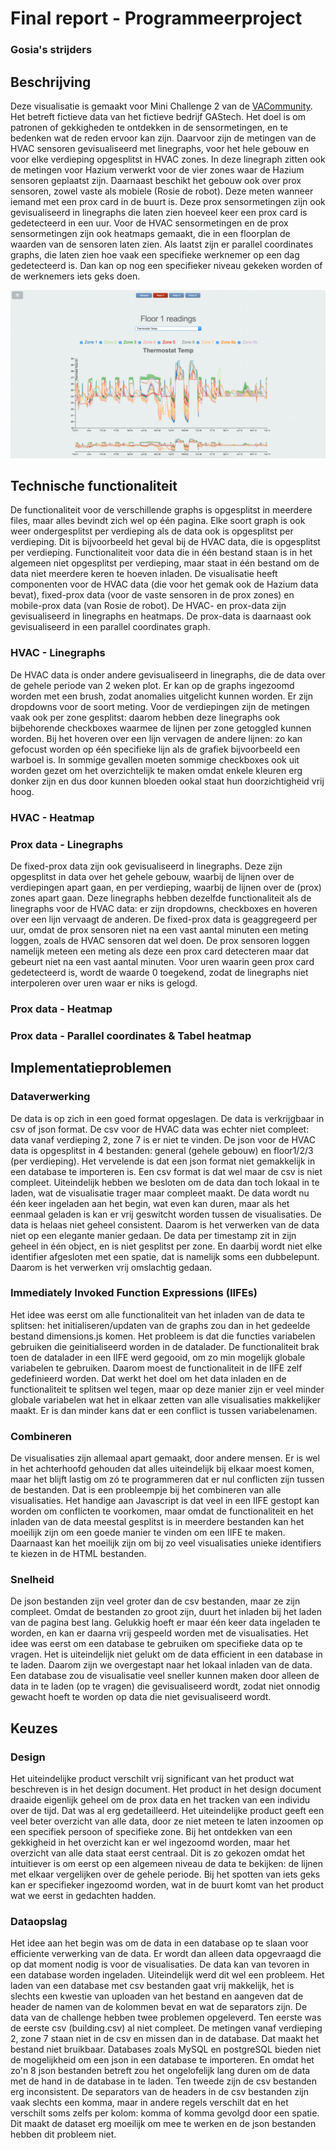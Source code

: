 # Final report - Programmeerproject
### Gosia's strijders

## Beschrijving
Deze visualisatie is gemaakt voor Mini Challenge 2 van de [VACommunity](http://vacommunity.org/2016+VAST+Challenge%3A+MC2). Het betreft fictieve data van het fictieve bedrijf GAStech. Het doel is om patronen of gekkigheden te ontdekken in de sensormetingen, en te bedenken wat de reden ervoor kan zijn. Daarvoor zijn de metingen van de HVAC sensoren gevisualiseerd met linegraphs, voor het hele gebouw en voor elke verdieping opgesplitst in HVAC zones. In deze linegraph zitten ook de metingen voor Hazium verwerkt voor de vier zones waar de Hazium sensoren geplaatst zijn. Daarnaast beschikt het gebouw ook over prox sensoren, zowel vaste als mobiele (Rosie de robot). Deze meten wanneer iemand met een prox card in de buurt is. Deze prox sensormetingen zijn ook gevisualiseerd in linegraphs die laten zien hoeveel keer een prox card is gedetecteerd in een uur. Voor de HVAC sensormetingen en de prox sensormetingen zijn ook heatmaps gemaakt, die in een floorplan de waarden van de sensoren laten zien. Als laatst zijn er parallel coordinates graphs, die laten zien hoe vaak een specifieke werknemer op een dag gedetecteerd is. Dan kan op nog een specifieker niveau gekeken worden of de werknemers iets geks doen.  

<img src="doc/report-ss.png"></img>

## Technische functionaliteit
De functionaliteit voor de verschillende graphs is opgesplitst in meerdere files, maar alles bevindt zich wel op één pagina. Elke soort graph is ook weer ondergesplitst per verdieping als de data ook is opgesplitst per verdieping. Dit is bijvoorbeeld het geval bij de HVAC data, die is opgesplitst per verdieping. Functionaliteit voor data die in één bestand staan is in het algemeen niet opgesplitst per verdieping, maar staat in één bestand om de data niet meerdere keren te hoeven inladen. De visualisatie heeft componenten voor de HVAC data (die voor het gemak ook de Hazium data bevat), fixed-prox data (voor de vaste sensoren in de prox zones) en mobile-prox data (van Rosie de robot). De HVAC- en prox-data zijn gevisualiseerd in linegraphs en heatmaps. De prox-data is daarnaast ook gevisualiseerd in een parallel coordinates graph.

### HVAC - Linegraphs
De HVAC data is onder andere gevisualiseerd in linegraphs, die de data over de gehele periode van 2 weken plot. Er kan op de graphs ingezoomd worden met een brush, zodat anomalies uitgelicht kunnen worden. Er zijn dropdowns voor de soort meting. Voor de verdiepingen zijn de metingen vaak ook per zone gesplitst: daarom hebben deze linegraphs ook bijbehorende checkboxes waarmee de lijnen per zone getoggled kunnen worden. Bij het hoveren over een lijn vervagen de andere lijnen: zo kan gefocust worden op één specifieke lijn als de grafiek bijvoorbeeld een warboel is. In sommige gevallen moeten sommige checkboxes ook uit worden gezet om het overzichtelijk te maken omdat enkele kleuren erg donker zijn en dus door kunnen bloeden ookal staat hun doorzichtigheid vrij hoog.

### HVAC - Heatmap

### Prox data - Linegraphs
De fixed-prox data zijn ook gevisualiseerd in linegraphs. Deze zijn opgesplitst in data over het gehele gebouw, waarbij de lijnen over de verdiepingen apart gaan, en per verdieping, waarbij de lijnen over de (prox) zones apart gaan. Deze linegraphs hebben dezelfde functionaliteit als de linegraphs voor de HVAC data: er zijn dropdowns, checkboxes en hoveren over een lijn vervaagt de anderen. De fixed-prox data is geaggregeerd per uur, omdat de prox sensoren niet na een vast aantal minuten een meting loggen, zoals de HVAC sensoren dat wel doen. De prox sensoren loggen namelijk meteen een meting als deze een prox card detecteren maar dat gebeurt niet na een vast aantal minuten. Voor uren waarin geen prox card gedetecteerd is, wordt de waarde 0 toegekend, zodat de linegraphs niet interpoleren over uren waar er niks is gelogd.

### Prox data - Heatmap

### Prox data - Parallel coordinates & Tabel heatmap


## Implementatieproblemen

### Dataverwerking
De data is op zich in een goed format opgeslagen. De data is verkrijgbaar in csv of json format. De csv voor de HVAC data was echter niet compleet: data vanaf verdieping 2, zone 7 is er niet te vinden. De json voor de HVAC data is opgesplitst in 4 bestanden: general (gehele gebouw) en floor1/2/3 (per verdieping). Het vervelende is dat een json format niet gemakkelijk in een database te importeren is. Een csv format is dat wel maar de csv is niet compleet. Uiteindelijk hebben we besloten om de data dan toch lokaal in te laden, wat de visualisatie trager maar compleet maakt. De data wordt nu één keer ingeladen aan het begin, wat even kan duren, maar als het eenmaal geladen is kan er vrij geswitcht worden tussen de visualisaties. De data is helaas niet geheel consistent. Daarom is het verwerken van de data niet op een elegante manier gedaan. De data per timestamp zit in zijn geheel in één object, en is niet gesplitst per zone. En daarbij wordt niet elke identifier afgesloten met een spatie, dat is namelijk soms een dubbelepunt. Daarom is het verwerken vrij omslachtig gedaan.

### Immediately Invoked Function Expressions (IIFEs)
Het idee was eerst om alle functionaliteit van het inladen van de data te splitsen: het initialiseren/updaten van de graphs zou dan in het gedeelde bestand dimensions.js komen. Het probleem is dat die functies variabelen gebruiken die geinitialiseerd worden in de datalader. De functionaliteit brak toen de datalader in een IIFE werd gegooid, om zo min mogelijk globale variabelen te gebruiken. Daarom moest de functionaliteit in de IIFE zelf gedefinieerd worden. Dat werkt het doel om het data inladen en de functionaliteit te splitsen wel tegen, maar op deze manier zijn er veel minder globale variabelen wat het in elkaar zetten van alle visualisaties makkelijker maakt. Er is dan minder kans dat er een conflict is tussen variabelenamen.

### Combineren
De visualisaties zijn allemaal apart gemaakt, door andere mensen. Er is wel in het achterhoofd gehouden dat alles uiteindelijk bij elkaar moest komen, maar het blijft lastig om zó te programmeren dat er nul conflicten zijn tussen de bestanden. Dat is een probleempje bij het combineren van alle visualisaties. Het handige aan Javascript is dat veel in een IIFE gestopt kan worden om conflicten te voorkomen, maar omdat de functionaliteit en het inladen van de data meestal gesplitst is in meerdere bestanden kan het moeilijk zijn om een goede manier te vinden om een IIFE te maken. Daarnaast kan het moeilijk zijn om bij zo veel visualisaties unieke identifiers te kiezen in de HTML bestanden.

### Snelheid
De json bestanden zijn veel groter dan de csv bestanden, maar ze zijn compleet. Omdat de bestanden zo groot zijn, duurt het inladen bij het laden van de pagina best lang. Gelukkig hoeft er maar één keer data ingeladen te worden, en kan er daarna vrij gespeeld worden met de visualisaties. Het idee was eerst om een database te gebruiken om specifieke data op te vragen. Het is uiteindelijk niet gelukt om de data efficient in een database in te laden. Daarom zijn we overgestapt naar het lokaal inladen van de data. Een database zou de visualisatie veel sneller kunnen maken door alleen de data in te laden (op te vragen) die gevisualiseerd wordt, zodat niet onnodig gewacht hoeft te worden op data die niet gevisualiseerd wordt.

## Keuzes

### Design
Het uiteindelijke product verschilt vrij significant van het product wat beschreven is in het design document. Het product in het design document draaide eigenlijk geheel om de prox data en het tracken van een individu over de tijd. Dat was al erg gedetailleerd. Het uiteindelijke product geeft een veel beter overzicht van alle data, door ze niet meteen te laten inzoomen op een specifiek persoon of specifieke zone. Bij het ontdekken van een gekkigheid in het overzicht kan er wel ingezoomd worden, maar het overzicht van alle data staat eerst centraal. Dit is zo gekozen omdat het intuitiever is om eerst op een algemeen niveau de data te bekijken: de lijnen met elkaar vergelijken over de gehele periode. Bij het spotten van iets geks kan er specifieker ingezoomd worden, wat in de buurt komt van het product wat we eerst in gedachten hadden.

### Dataopslag
Het idee aan het begin was om de data in een database op te slaan voor efficiente verwerking van de data. Er wordt dan alleen data opgevraagd die op dat moment nodig is voor de visualisaties. De data kan van tevoren in een database worden ingeladen. Uiteindelijk werd dit wel een probleem. Het laden van een database met csv bestanden gaat vrij makkelijk, het is slechts een kwestie van uploaden van het bestand en aangeven dat de header de namen van de kolommen bevat en wat de separators zijn. De data van de challenge hebben twee problemen opgeleverd. Ten eerste was de eerste csv (building.csv) al niet compleet. De metingen vanaf verdieping 2, zone 7 staan niet in de csv en missen dan in de database. Dat maakt het bestand niet bruikbaar. Databases zoals MySQL en postgreSQL bieden niet de mogelijkheid om een json in een database te importeren. En omdat het zo'n 8 json bestanden betreft zou het ongelofelijk lang duren om de data met de hand in de database in te laden. Ten tweede zijn de csv bestanden erg inconsistent. De separators van de headers in de csv bestanden zijn vaak slechts een komma, maar in andere regels verschilt dat en het verschilt soms zelfs per kolom: komma of komma gevolgd door een spatie. Dit maakt de dataset erg moeilijk om mee te werken en de json bestanden hebben dit probleem niet.
